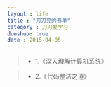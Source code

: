 ```yaml
---
layout : life
title : "刀刀亮的书单"
category : 刀刀爱学习
duoshuo: true
date : 2015-04-05
---
```



<!-- more -->

> * 1.《深入理解计算机系统》

> * 2.《代码整洁之道》

